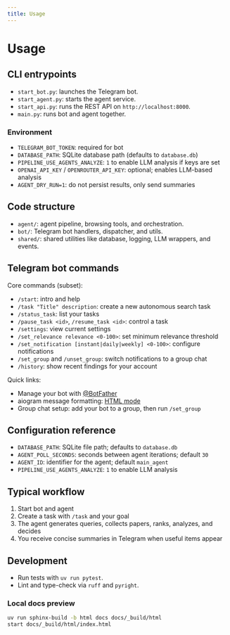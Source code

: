 ```yaml
---
title: Usage
---
```


# Usage

## CLI entrypoints

- `start_bot.py`: launches the Telegram bot.
- `start_agent.py`: starts the agent service.
- `start_api.py`: runs the REST API on `http://localhost:8000`.
- `main.py`: runs bot and agent together.

### Environment

- `TELEGRAM_BOT_TOKEN`: required for bot
- `DATABASE_PATH`: SQLite database path (defaults to `database.db`)
- `PIPELINE_USE_AGENTS_ANALYZE`: `1` to enable LLM analysis if keys are set
- `OPENAI_API_KEY` / `OPENROUTER_API_KEY`: optional; enables LLM-based analysis
- `AGENT_DRY_RUN=1`: do not persist results, only send summaries

## Code structure

- `agent/`: agent pipeline, browsing tools, and orchestration.
- `bot/`: Telegram bot handlers, dispatcher, and utils.
- `shared/`: shared utilities like database, logging, LLM wrappers, and events.

## Telegram bot commands

Core commands (subset):

- `/start`: intro and help
- `/task "Title" description`: create a new autonomous search task
- `/status_task`: list your tasks
- `/pause_task <id>`, `/resume_task <id>`: control a task
- `/settings`: view current settings
- `/set_relevance relevance <0-100>`: set minimum relevance threshold
- `/set_notification [instant|daily|weekly] <0-100>`: configure notifications
- `/set_group` and `/unset_group`: switch notifications to a group chat
- `/history`: show recent findings for your account

Quick links:

- Manage your bot with [@BotFather](https://t.me/BotFather)
- aiogram message formatting: [HTML mode](https://core.telegram.org/bots/api#formatting-options)
- Group chat setup: add your bot to a group, then run `/set_group`

## Configuration reference

- `DATABASE_PATH`: SQLite file path; defaults to `database.db`
- `AGENT_POLL_SECONDS`: seconds between agent iterations; default `30`
- `AGENT_ID`: identifier for the agent; default `main_agent`
- `PIPELINE_USE_AGENTS_ANALYZE`: `1` to enable LLM analysis

## Typical workflow

1. Start bot and agent
2. Create a task with `/task` and your goal
3. The agent generates queries, collects papers, ranks, analyzes, and decides
4. You receive concise summaries in Telegram when useful items appear

## Development

- Run tests with `uv run pytest`.
- Lint and type-check via `ruff` and `pyright`.

### Local docs preview

```bash
uv run sphinx-build -b html docs docs/_build/html
start docs/_build/html/index.html
```



